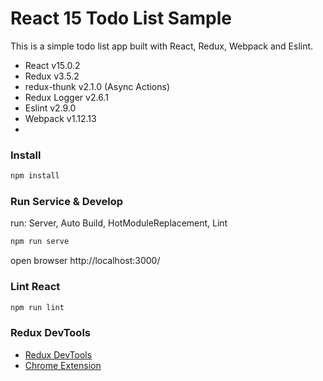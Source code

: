 # React 15 Todo List Sample

This is a simple todo list app built with React, Redux, Webpack and Eslint.

- React v15.0.2
- Redux v3.5.2
- redux-thunk v2.1.0 (Async Actions)
- Redux Logger v2.6.1
- Eslint v2.9.0
- Webpack v1.12.13
-


### Install

```javascript
npm install
```

### Run Service & Develop
run: Server, Auto Build, HotModuleReplacement, Lint

```javascript
npm run serve
```
open browser http://localhost:3000/

### Lint React

```javascript
npm run lint
```

### Redux DevTools
- [Redux DevTools](https://github.com/gaearon/redux-devtools)
- [Chrome Extension](https://chrome.google.com/webstore/detail/redux-devtools/lmhkpmbekcpmknklioeibfkpmmfibljd)
